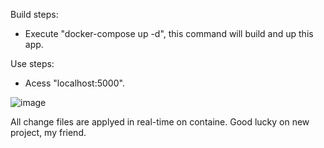 Build steps:
- Execute "docker-compose up -d", this command will build and up this app.

Use steps:
- Acess "localhost:5000".

![image](https://github.com/user-attachments/assets/ed3df37b-c3fa-4cf2-b7db-8f7ef4655079)


All change files are applyed in real-time on containe.
Good lucky on new project, my friend.

